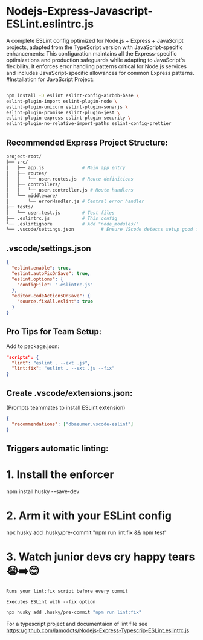 # Nodejs-Express-Javascript-ESLint.eslintrc.js
 A complete ESLint config optimized for Node.js + Express + JavaScript projects, adapted from the TypeScript version with JavaScript-specific enhancements:
This configuration maintains all the Express-specific optimizations and production safeguards while adapting to JavaScript's flexibility. It enforces error handling patterns critical for Node.js services and includes JavaScript-specific allowances for common Express patterns.
#Installation for JavaScript Project:

```bash

npm install -D eslint eslint-config-airbnb-base \
eslint-plugin-import eslint-plugin-node \
eslint-plugin-unicorn eslint-plugin-sonarjs \
eslint-plugin-promise eslint-plugin-jest \
eslint-plugin-express eslint-plugin-security \
eslint-plugin-no-relative-import-paths eslint-config-prettier

```
## Recommended Express Project Structure:
```bash
project-root/
├── src/
│   ├── app.js              # Main app entry
│   ├── routes/
│   │   └── user.routes.js  # Route definitions
│   ├── controllers/
│   │   └── user.controller.js # Route handlers
│   └── middleware/
│       └── errorHandler.js # Central error handler
├── tests/
│   └── user.test.js        # Test files
├── .eslintrc.js            # This config
└── .eslintignore           # Add "node_modules/"
└── .vscode/settings.json          # Ensure VScode detects setup good for team"

```
## .vscode/settings.json

```json
{
  "eslint.enable": true,
  "eslint.autoFixOnSave": true,
  "eslint.options": {
    "configFile": ".eslintrc.js"
  },
  "editor.codeActionsOnSave": {
    "source.fixAll.eslint": true
  }
}
```

## Pro Tips for Team Setup:
Add to package.json:

```json
"scripts": {
  "lint": "eslint . --ext .js",
  "lint:fix": "eslint . --ext .js --fix"
}

```
## Create .vscode/extensions.json:
(Prompts teammates to install ESLint extension)
```json
{
  "recommendations": ["dbaeumer.vscode-eslint"]
}
```

## Triggers automatic linting:
# 1. Install the enforcer  
npm install husky --save-dev  

# 2. Arm it with your ESLint config  
npx husky add .husky/pre-commit "npm run lint:fix && npm test"  

# 3. Watch junior devs cry happy tears 😭➡️😊  
    Runs your lint:fix script before every commit

    Executes ESLint with --fix option
```bash
npx husky add .husky/pre-commit "npm run lint:fix"

```
For a typescript project and documentaion of lint file see https://github.com/lamodots/Nodejs-Express-Typescrip-ESLint.eslintrc.js
